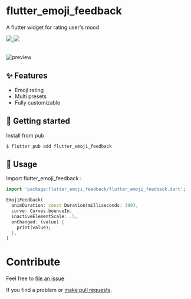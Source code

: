 # flutter_emoji_feedback
A flutter widget for rating user's mood

<div>
    <a title="pub.dev" href="https://pub.dartlang.org/packages/flutter_emoji_feedback" >
      <img src="https://img.shields.io/pub/v/flutter_emoji_feedback.svg?style=flat-square&include_prereleases&color=00C853" />
    </a>
    <a title="GitHub License" href="https://github.com/stevenosse/flutter_emoji_feedback/blob/master/LICENSE">
      <img src="https://img.shields.io/github/license/stevenosse/flutter_emoji_feedback?style=flat-square&color=f12253" />
    </a>
  </div>
  <br/>

![preview](https://github.com/stevenosse/flutter_emoji_feedback/blob/main/demo.gif?raw=true)

## ✨ Features

- Emoji rating
- Multi presets
- Fully customizable

## 🚀 Getting started

Install from pub
```shell
$ flutter pub add flutter_emoji_feedback
```

## 📔 Usage

Import flutter_emoji_feedback :
```dart
import 'package:flutter_emoji_feedback/flutter_emoji_feedback.dart';
```

```dart
EmojiFeedback(
  animDuration: const Duration(milliseconds: 300),
  curve: Curves.bounceIn,
  inactiveElementScale: .5,
  onChanged: (value) {
    print(value);
  },
)
```

# Contribute
Feel free to [file an issue](https://github.com/stevenosse/flutter_emoji_feedback/issues/new)

If you find a problem or [make pull requests](https://github.com/stevenosse/flutter_emoji_feedback/pulls).